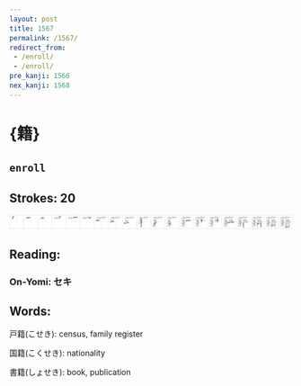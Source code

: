 ```yaml
---
layout: post
title: 1567
permalink: /1567/
redirect_from:
 - /enroll/
 - /enroll/
pre_kanji: 1566
nex_kanji: 1568
---
```


# {籍}

## `enroll`

## Strokes: 20

<div class="stroke"><img src="../images/E7B18D.png" /></div>

## Reading:

### On-Yomi: セキ

## Words:

戸籍(こせき): census, family register

国籍(こくせき): nationality

書籍(しょせき): book, publication
